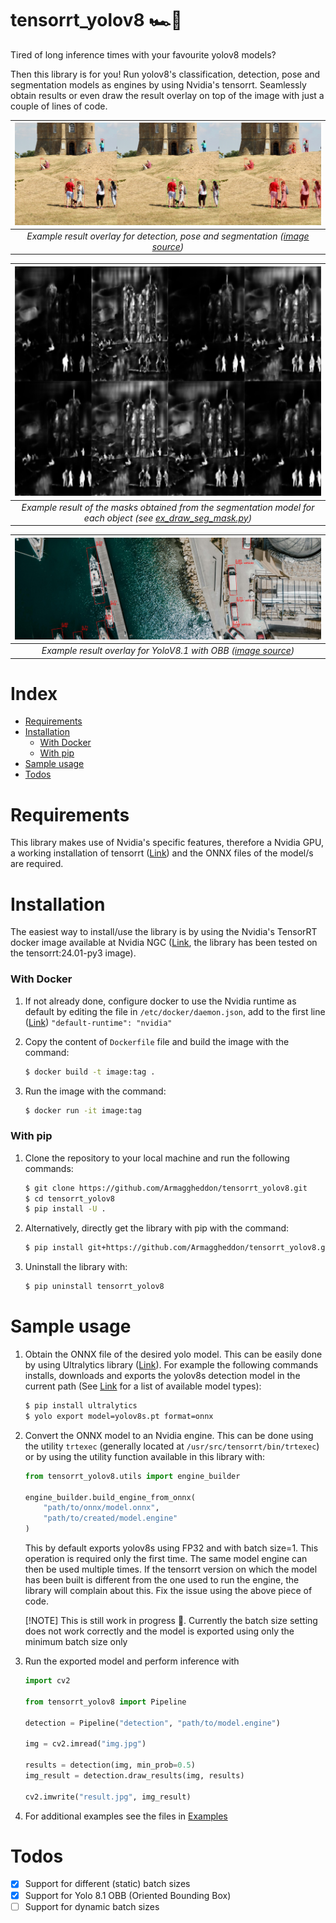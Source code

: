 # tensorrt_yolov8 🏎️💨

Tired of long inference times with your favourite yolov8 models? 

Then this library is for you! Run yolov8's classification, detection, pose and segmentation models as engines by using Nvidia's tensorrt. Seamlessly obtain results or even draw the result overlay on top of the image with just a couple of lines of code.

| ![Results example](/examples/example_results.png) |
|:--:|
| *Example result overlay for detection, pose and segmentation ([image source](https://unsplash.com/it/foto/persone-vicino-a-castle-IU8E-824a-s))* |

| ![Mask results example](/examples/example_mask_results.png) |
|:--:|
| *Example result of the masks obtained from the segmentation model for each object (see [ex_draw_seg_mask.py](/examples/ex_draw_seg_mask.py))* |

| ![OBB result example](/examples/example_obb_result.png) |
|:--:|
| *Example result overlay for YoloV8.1 with OBB ([image source](https://www.pexels.com/photo/aerial-view-of-dock-near-a-buildings-7692251/))* |

# Index

- [Requirements](#requirements)
- [Installation](#installation)
    - [With Docker](#with-docker)
    - [With pip](#with-pip)
- [Sample usage](#sample-usage)
- [Todos](#todos)

# Requirements
This library makes use of Nvidia's specific features, therefore a Nvidia GPU, a working installation of tensorrt ([Link](https://docs.nvidia.com/deeplearning/tensorrt/install-guide/index.html)) and the ONNX files of the model/s are required.

# Installation

The easiest way to install/use the library is by using the Nvidia's TensorRT docker image available at Nvidia NGC ([Link](https://catalog.ngc.nvidia.com/orgs/nvidia/containers/tensorrt), the library has been tested on the tensorrt:24.01-py3 image). 

### With Docker

1. If not already done, configure docker to use the Nvidia runtime as default by editing the file in `/etc/docker/daemon.json`, add to the first line ([Link](https://docs.nvidia.com/dgx/nvidia-container-runtime-upgrade/index.html#:~:text=Use%20docker%20run%20with%20nvidia,file%20as%20the%20first%20entry.&text=You%20can%20then%20use%20docker%20run%20to%20run%20GPU%2Daccelerated%20containers.)) `"default-runtime": "nvidia"`

1. Copy the content of `Dockerfile` file and build the image with the command:
    ```bash
    $ docker build -t image:tag .
    ```

1. Run the image with the command:
    ```bash
    $ docker run -it image:tag
    ```

### With pip

1. Clone the repository to your local machine and run the following commands:
    ```bash
    $ git clone https://github.com/Armaggheddon/tensorrt_yolov8.git
    $ cd tensorrt_yolov8
    $ pip install -U .
    ```

1. Alternatively, directly get the library with pip with the command:
    ```bash
    $ pip install git+https://github.com/Armaggheddon/tensorrt_yolov8.git
    ```

1. Uninstall the library with:
    ```bash
    $ pip uninstall tensorrt_yolov8
    ```

# Sample usage

1. Obtain the ONNX file of the desired yolo model. This can be easily done by using Ultralytics library ([Link](https://github.com/ultralytics/ultralytics)). For example the following commands installs, downloads and exports the yolov8s detection model in the current path (See [Link](https://docs.ultralytics.com/it/models/yolov8/#supported-tasks-and-modes) for a list of available model types):
    ```bash 
    $ pip install ultralytics
    $ yolo export model=yolov8s.pt format=onnx
    ```

2. Convert the ONNX model to an Nvidia engine. This can be done using the utility `trtexec` (generally located at `/usr/src/tensorrt/bin/trtexec`) or by using the utility function available in this library with:
    ```python
    from tensorrt_yolov8.utils import engine_builder

    engine_builder.build_engine_from_onnx(
        "path/to/onnx/model.onnx",
        "path/to/created/model.engine"
    )
    ```
    This by default exports yolov8s using FP32 and with batch size=1. This operation is required only the first time. The same model engine can then be used multiple times. If the tensorrt version on which the model has been built is different from the one used to run the engine, the library will complain about this. Fix the issue using the above piece of code.
    
    [!NOTE] This is still work in progress 🚧. Currently the batch size setting does not work correctly and the model is exported using only the minimum batch size only

3. Run the exported model and perform inference with 
    ```python
    import cv2

    from tensorrt_yolov8 import Pipeline

    detection = Pipeline("detection", "path/to/model.engine")

    img = cv2.imread("img.jpg")
    
    results = detection(img, min_prob=0.5)
    img_result = detection.draw_results(img, results)

    cv2.imwrite("result.jpg", img_result)
    ```

4. For additional examples see the files in [Examples](/examples)

# Todos

- [x] Support for different (static) batch sizes
- [x] Support for Yolo 8.1 OBB (Oriented Bounding Box)
- [ ] Support for dynamic batch sizes